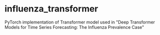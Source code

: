 # influenza_transformer
PyTorch implementation of Transformer model used in "Deep Transformer Models for Time Series Forecasting: The Influenza Prevalence Case"
